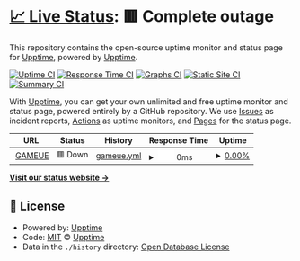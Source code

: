 # [📈 Live Status](https://upptime.github.io/upptime): <!--live status--> **🟥 Complete outage**

This repository contains the open-source uptime monitor and status page for [Upptime](https://upptime.js.org), powered by [Upptime](https://github.com/upptime/upptime).

[![Uptime CI](https://github.com/upptime/upptime/workflows/Uptime%20CI/badge.svg)](https://github.com/upptime/upptime/actions?query=workflow%3A%22Uptime+CI%22)
[![Response Time CI](https://github.com/upptime/upptime/workflows/Response%20Time%20CI/badge.svg)](https://github.com/upptime/upptime/actions?query=workflow%3A%22Response+Time+CI%22)
[![Graphs CI](https://github.com/upptime/upptime/workflows/Graphs%20CI/badge.svg)](https://github.com/upptime/upptime/actions?query=workflow%3A%22Graphs+CI%22)
[![Static Site CI](https://github.com/upptime/upptime/workflows/Static%20Site%20CI/badge.svg)](https://github.com/upptime/upptime/actions?query=workflow%3A%22Static+Site+CI%22)
[![Summary CI](https://github.com/upptime/upptime/workflows/Summary%20CI/badge.svg)](https://github.com/upptime/upptime/actions?query=workflow%3A%22Summary+CI%22)

With [Upptime](https://upptime.js.org), you can get your own unlimited and free uptime monitor and status page, powered entirely by a GitHub repository. We use [Issues](https://github.com/upptime/upptime/issues) as incident reports, [Actions](https://github.com/upptime/upptime/actions) as uptime monitors, and [Pages](https://upptime.github.io/upptime) for the status page.

<!--start: status pages-->
<!-- This summary is generated by Upptime (https://github.com/upptime/upptime) -->
<!-- Do not edit this manually, your changes will be overwritten -->
<!-- prettier-ignore -->
| URL | Status | History | Response Time | Uptime |
| --- | ------ | ------- | ------------- | ------ |
| <img alt="" src="https://icons.duckduckgo.com/ip3/www.gameue.live.ico" height="13"> [GAMEUE](http://www.gameue.live) | 🟥 Down | [gameue.yml](https://github.com/CarlosIvanSoto/upptime/commits/HEAD/history/gameue.yml) | <details><summary><img alt="Response time graph" src="./graphs/gameue/response-time-week.png" height="20"> 0ms</summary><br><a href="https://upptime.github.io/upptime/history/gameue"><img alt="Response time 212" src="https://img.shields.io/endpoint?url=https%3A%2F%2Fraw.githubusercontent.com%2FCarlosIvanSoto%2Fupptime%2FHEAD%2Fapi%2Fgameue%2Fresponse-time.json"></a><br><a href="https://upptime.github.io/upptime/history/gameue"><img alt="24-hour response time 0" src="https://img.shields.io/endpoint?url=https%3A%2F%2Fraw.githubusercontent.com%2FCarlosIvanSoto%2Fupptime%2FHEAD%2Fapi%2Fgameue%2Fresponse-time-day.json"></a><br><a href="https://upptime.github.io/upptime/history/gameue"><img alt="7-day response time 0" src="https://img.shields.io/endpoint?url=https%3A%2F%2Fraw.githubusercontent.com%2FCarlosIvanSoto%2Fupptime%2FHEAD%2Fapi%2Fgameue%2Fresponse-time-week.json"></a><br><a href="https://upptime.github.io/upptime/history/gameue"><img alt="30-day response time 231" src="https://img.shields.io/endpoint?url=https%3A%2F%2Fraw.githubusercontent.com%2FCarlosIvanSoto%2Fupptime%2FHEAD%2Fapi%2Fgameue%2Fresponse-time-month.json"></a><br><a href="https://upptime.github.io/upptime/history/gameue"><img alt="1-year response time 212" src="https://img.shields.io/endpoint?url=https%3A%2F%2Fraw.githubusercontent.com%2FCarlosIvanSoto%2Fupptime%2FHEAD%2Fapi%2Fgameue%2Fresponse-time-year.json"></a></details> | <details><summary><a href="https://upptime.github.io/upptime/history/gameue">0.00%</a></summary><a href="https://upptime.github.io/upptime/history/gameue"><img alt="All-time uptime 25.21%" src="https://img.shields.io/endpoint?url=https%3A%2F%2Fraw.githubusercontent.com%2FCarlosIvanSoto%2Fupptime%2FHEAD%2Fapi%2Fgameue%2Fuptime.json"></a><br><a href="https://upptime.github.io/upptime/history/gameue"><img alt="24-hour uptime 0.00%" src="https://img.shields.io/endpoint?url=https%3A%2F%2Fraw.githubusercontent.com%2FCarlosIvanSoto%2Fupptime%2FHEAD%2Fapi%2Fgameue%2Fuptime-day.json"></a><br><a href="https://upptime.github.io/upptime/history/gameue"><img alt="7-day uptime 0.00%" src="https://img.shields.io/endpoint?url=https%3A%2F%2Fraw.githubusercontent.com%2FCarlosIvanSoto%2Fupptime%2FHEAD%2Fapi%2Fgameue%2Fuptime-week.json"></a><br><a href="https://upptime.github.io/upptime/history/gameue"><img alt="30-day uptime 49.61%" src="https://img.shields.io/endpoint?url=https%3A%2F%2Fraw.githubusercontent.com%2FCarlosIvanSoto%2Fupptime%2FHEAD%2Fapi%2Fgameue%2Fuptime-month.json"></a><br><a href="https://upptime.github.io/upptime/history/gameue"><img alt="1-year uptime 25.21%" src="https://img.shields.io/endpoint?url=https%3A%2F%2Fraw.githubusercontent.com%2FCarlosIvanSoto%2Fupptime%2FHEAD%2Fapi%2Fgameue%2Fuptime-year.json"></a></details>

<!--end: status pages-->

[**Visit our status website →**](https://upptime.github.io/upptime)

## 📄 License

- Powered by: [Upptime](https://github.com/upptime/upptime)
- Code: [MIT](./LICENSE) © [Upptime](https://upptime.js.org)
- Data in the `./history` directory: [Open Database License](https://opendatacommons.org/licenses/odbl/1-0/)
